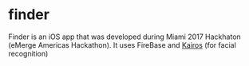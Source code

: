 # finder
Finder is an iOS app that was developed during Miami 2017 Hackhaton (eMerge Americas Hackathon). It uses FireBase and [Kairos](https://www.kairos.com/features) (for facial recognition)
